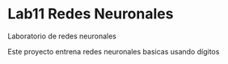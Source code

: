 # Lab11 Redes Neuronales
Laboratorio de redes neuronales

Este proyecto entrena redes neuronales basicas usando dígitos